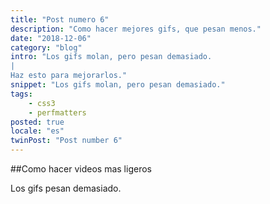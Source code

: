 ```yaml
---
title: "Post numero 6"
description: "Como hacer mejores gifs, que pesan menos."
date: "2018-12-06"
category: "blog"
intro: "Los gifs molan, pero pesan demasiado.
|
Haz esto para mejorarlos."
snippet: "Los gifs molan, pero pesan demasiado."
tags:
    - css3
    - perfmatters
posted: true
locale: "es"
twinPost: "Post number 6"
---
```


##Como hacer videos mas ligeros

Los gifs pesan demasiado.
